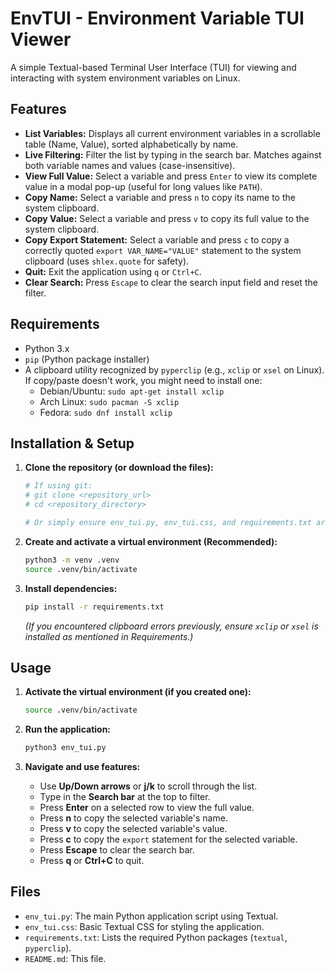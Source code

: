 # EnvTUI - Environment Variable TUI Viewer

A simple Textual-based Terminal User Interface (TUI) for viewing and interacting with system environment variables on Linux.

## Features

*   **List Variables:** Displays all current environment variables in a scrollable table (Name, Value), sorted alphabetically by name.
*   **Live Filtering:** Filter the list by typing in the search bar. Matches against both variable names and values (case-insensitive).
*   **View Full Value:** Select a variable and press `Enter` to view its complete value in a modal pop-up (useful for long values like `PATH`).
*   **Copy Name:** Select a variable and press `n` to copy its name to the system clipboard.
*   **Copy Value:** Select a variable and press `v` to copy its full value to the system clipboard.
*   **Copy Export Statement:** Select a variable and press `c` to copy a correctly quoted `export VAR_NAME="VALUE"` statement to the system clipboard (uses `shlex.quote` for safety).
*   **Quit:** Exit the application using `q` or `Ctrl+C`.
*   **Clear Search:** Press `Escape` to clear the search input field and reset the filter.

## Requirements

*   Python 3.x
*   `pip` (Python package installer)
*   A clipboard utility recognized by `pyperclip` (e.g., `xclip` or `xsel` on Linux). If copy/paste doesn't work, you might need to install one:
    *   Debian/Ubuntu: `sudo apt-get install xclip`
    *   Arch Linux: `sudo pacman -S xclip`
    *   Fedora: `sudo dnf install xclip`

## Installation & Setup

1.  **Clone the repository (or download the files):**
    ```bash
    # If using git:
    # git clone <repository_url>
    # cd <repository_directory>

    # Or simply ensure env_tui.py, env_tui.css, and requirements.txt are in the same directory.
    ```

2.  **Create and activate a virtual environment (Recommended):**
    ```bash
    python3 -m venv .venv
    source .venv/bin/activate
    ```

3.  **Install dependencies:**
    ```bash
    pip install -r requirements.txt
    ```
    *(If you encountered clipboard errors previously, ensure `xclip` or `xsel` is installed as mentioned in Requirements.)*

## Usage

1.  **Activate the virtual environment (if you created one):**
    ```bash
    source .venv/bin/activate
    ```

2.  **Run the application:**
    ```bash
    python3 env_tui.py
    ```

3.  **Navigate and use features:**
    *   Use **Up/Down arrows** or **j/k** to scroll through the list.
    *   Type in the **Search bar** at the top to filter.
    *   Press **Enter** on a selected row to view the full value.
    *   Press **n** to copy the selected variable's name.
    *   Press **v** to copy the selected variable's value.
    *   Press **c** to copy the `export` statement for the selected variable.
    *   Press **Escape** to clear the search bar.
    *   Press **q** or **Ctrl+C** to quit.

## Files

*   `env_tui.py`: The main Python application script using Textual.
*   `env_tui.css`: Basic Textual CSS for styling the application.
*   `requirements.txt`: Lists the required Python packages (`textual`, `pyperclip`).
*   `README.md`: This file.
